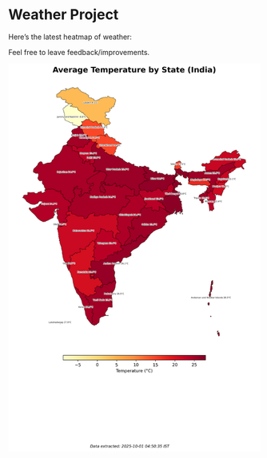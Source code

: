 # Weather Project

Here’s the latest heatmap of weather:

Feel free to leave feedback/improvements.

![India Heatmap](docs/assets/india_heatmap.png?v=DC65C5)
